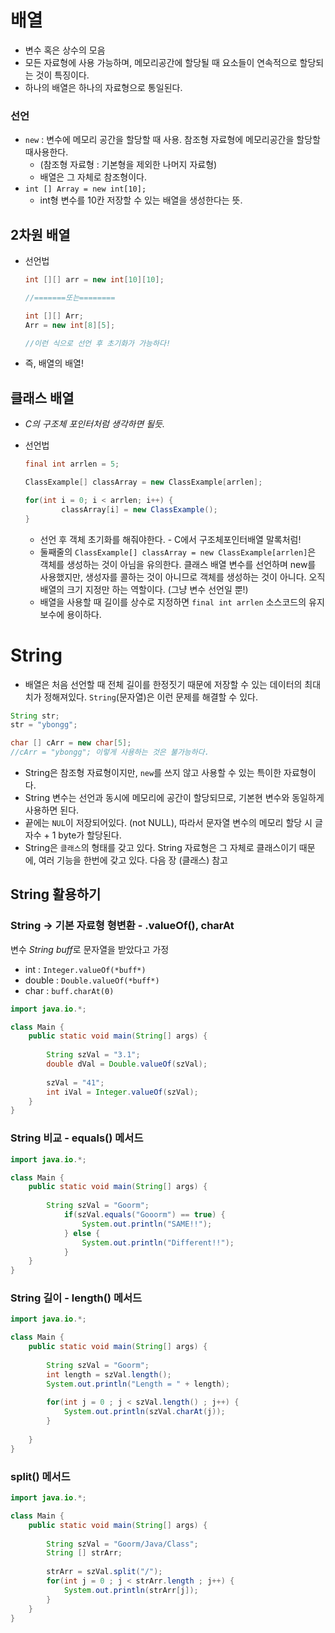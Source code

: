 # 배열

- 변수 혹은 상수의 모음
- 모든 자료형에 사용 가능하며, 메모리공간에 할당될 때 요소들이 연속적으로 할당되는 것이 특징이다.
- 하나의 배열은 하나의 자료형으로 통일된다.

### 선언

- `new` : 변수에 메모리 공간을 할당할 때 사용. 참조형 자료형에 메모리공간을 할당할 때사용한다.
    - (참조형 자료형 : 기본형을 제외한 나머지 자료형)
    - 배열은 그 자체로 참조형이다.
- `int [] Array = new int[10];`
    - int형 변수를 10칸 저장할 수 있는 배열을 생성한다는 뜻.

## 2차원 배열

- 선언법
    
    ```java
    int [][] arr = new int[10][10];
    
    //=======또는========
    
    int [][] Arr;
    Arr = new int[8][5];
    
    //이런 식으로 선언 후 초기화가 가능하다!
    ```
    
- 즉, 배열의 배열!

## 클래스 배열

- *C의 구조체 포인터처럼 생각하면 될듯.*
- 선언법
    
    ```java
    final int arrlen = 5;
    
    ClassExample[] classArray = new ClassExample[arrlen];
    
    for(int i = 0; i < arrlen; i++) {
    		classArray[i] = new ClassExample();
    }
    ```
    
    - 선언 후 객체 초기화를 해줘야한다. - C에서 구조체포인터배열 말록처럼!
    - 둘째줄의 `ClassExample[] classArray = new ClassExample[arrlen]`은 객체를 생성하는 것이 아님을 유의한다. 클래스 배열 변수를 선언하며 new를 사용했지만, 생성자를 콜하는 것이 아니므로 객체를 생성하는 것이 아니다. 오직 배열의 크기 지정만 하는 역할이다. (그냥 변수 선언일 뿐!)
    - 배열을 사용할 때 길이를 상수로 지정하면 `final int arrlen` 소스코드의 유지보수에 용이하다.

# String

- 배열은 처음 선언할 때 전체 길이를 한정짓기 때문에 저장할 수 있는 데이터의 최대치가 정해져있다. `String`(문자열)은 이런 문제를 해결할 수 있다.

```java
String str;
str = "ybongg";

char [] cArr = new char[5];
//cArr = "ybongg"; 이렇게 사용하는 것은 불가능하다. 
```

- String은 참조형 자료형이지만, `new`를 쓰지 않고 사용할 수 있는 특이한 자료형이다.
- String 변수는 선언과 동시에 메모리에 공간이 할당되므로, 기본현 변수와 동일하게 사용하면 된다.
- 끝에는 `NUL`이 저장되어있다. (not NULL), 따라서 문자열 변수의 메모리 할당 시 글자수 + 1 byte가 할당된다.
- String은 `클래스`의 형태를 갖고 있다. String 자료형은 그 자체로 클래스이기 때문에, 여러 기능을 한번에 갖고 있다. 다음 장 (클래스) 참고

## String 활용하기

### String → 기본 자료형 형변환 - .valueOf(), charAt

변수 *String buff*로 문자열을 받았다고 가정

- int : `Integer.valueOf(*buff*)`
- double : `Double.valueOf(*buff*)`
- char : `buff.charAt(0)`

```java
import java.io.*;

class Main {
    public static void main(String[] args) {
        
    	String szVal = "3.1";
        double dVal = Double.valueOf(szVal);
        
        szVal = "41";
        int iVal = Integer.valueOf(szVal);
    }
}
```

### String 비교 - equals() 메서드

```java
import java.io.*;

class Main {
    public static void main(String[] args) {
        
    	String szVal = "Goorm";
			if(szVal.equals("Gooorm") == true) {
				System.out.println("SAME!!");
			} else {
				System.out.println("Different!!");
			}
    }
}
```

### String 길이 - length() 메서드

```java
import java.io.*;

class Main {
    public static void main(String[] args) {
        
    	String szVal = "Goorm";
    	int length = szVal.length();
    	System.out.println("Length = " + length);
    	
    	for(int j = 0 ; j < szVal.length() ; j++) {
    		System.out.println(szVal.charAt(j));
    	}
    	
    }
}
```

### split() 메서드

```java
import java.io.*;

class Main {
    public static void main(String[] args) {
        
    	String szVal = "Goorm/Java/Class";
    	String [] strArr;
    	
    	strArr = szVal.split("/");
    	for(int j = 0 ; j < strArr.length ; j++) {
    		System.out.println(strArr[j]);
    	}
    }
}
```

